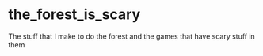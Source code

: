 # the_forest_is_scary
The stuff that I make to do the forest and the games that have scary stuff in them
